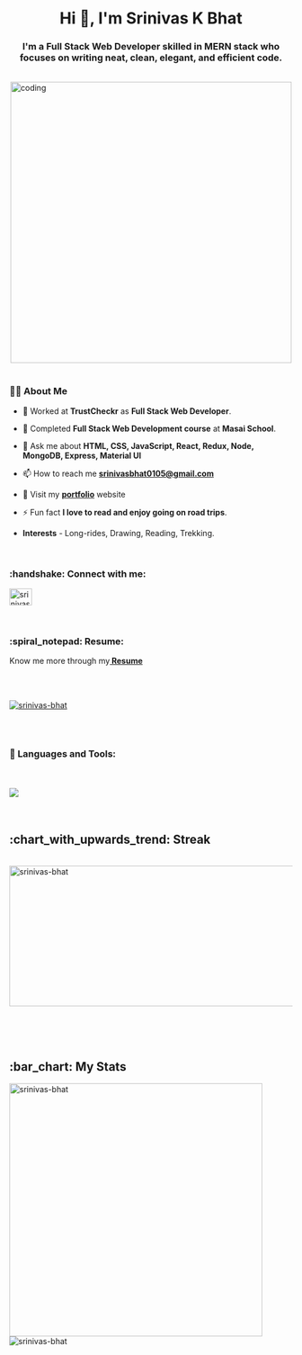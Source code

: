 <h1 align="center">Hi 👋, I'm Srinivas K Bhat</h1>
<h3 align="center">I'm a Full Stack Web Developer skilled in MERN stack who focuses on writing neat, clean, elegant, and efficient code.</h3>

<br/>

<div style="display: flex; align-items: center; justify-content: center">
<img align="center" alt="coding" width="500px" style="display:flex;align-items:center"  src="https://camo.githubusercontent.com/f13afb3465b1a7498f375b40b17ed882fdfbfa7c74b3a10aac36d9688ea178a8/68747470733a2f2f63646e2e6472696262626c652e636f6d2f75736572732f313136323037372f73637265656e73686f74732f353430333931382f666f6375732d616e696d6174696f6e2e676966"/>
</div>

<br/>


<h3> 🙋‍♂️ About Me </h3>

- 🌱 Worked at **TrustCheckr** as **Full Stack Web Developer**.

- 🌱 Completed **Full Stack Web Development course** at **Masai School**.

- 💬 Ask me about **HTML, CSS, JavaScript, React, Redux, Node, MongoDB, Express, Material UI**

- 📫 How to reach me **srinivasbhat0105@gmail.com**

- 🔭 Visit my <a target="_blank" href="https://srinivas-k-bhat-portfolio.vercel.app/"><strong>portfolio</strong></a> website

- ⚡ Fun fact **I love to read and enjoy going on road trips**.

- **Interests** - Long-rides, Drawing, Reading, Trekking.

<br/>


<h3 align="left">:handshake: Connect with me:</h3>
<p align="left">
<a href="https://linkedin.com/in/srinivas-k-bhat-6b41aa216" target="_blank"><img align="center" src="https://raw.githubusercontent.com/rahuldkjain/github-profile-readme-generator/master/src/images/icons/Social/linked-in-alt.svg" alt="srinivas k bhat" height="30" width="40" /></a>
</p>

<br/>

<h3> :spiral_notepad: Resume: </h3>
<p>Know me more through my<strong><a href="https://drive.google.com/file/d/1YjvKamKJBjpwPbznvJr52uFRiR_n8qyj/view" target="_blank"> Resume</a></strong></p>

<br/>
<br/>

<p align="left"> <a href="https://github.com/ryo-ma/github-profile-trophy"><img src="https://github-profile-trophy.vercel.app/?username=srinivas-bhat" alt="srinivas-bhat" /></a> </p>

<p align="left"> <a href="https://twitter.com/" target="blank"><img src="https://img.shields.io/twitter/follow/?logo=twitter&style=for-the-badge" alt="" /></a> </p>


<br/>


<h3 align="left">🚀 Languages and Tools:</h3>
<br/>
<br/>
<img src="https://user-images.githubusercontent.com/82999542/132934744-131c1891-4a4f-4e88-a64a-36720ad7470b.png" align="center">

<br />
<br />
<br/>

<h2>:chart_with_upwards_trend: Streak</h2>

<a style="margin:auto">&nbsp;
<img src="https://github-readme-streak-stats.herokuapp.com/?user=srinivas-bhat&show_icons=true&count_private=true&theme=react&border=1pxsolid#eeeeee&bg_color=0D1117" alt="srinivas-bhat" width="650px" height="250px" />
</a>

<br/>
<br/>
<br/>

<h2> :bar_chart: My Stats</h2>

<a><img align="left" src="https://github-readme-stats.vercel.app/api?username=srinivas-bhat&show_icons=true&locale=en&theme=react&hide_border=true&bg_color=0D1117" alt="srinivas-bhat" width="450px" /></a>
<img align="left" src="https://github-readme-stats.vercel.app/api/top-langs?username=srinivas-bhat&show_icons=true&locale=en&layout=compact&theme=react&hide_border=true&bg_color=0D1117" alt="srinivas-bhat" />

<br/>
<br/>
<br/>


